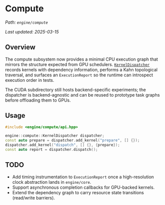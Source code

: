 # Compute

_Path: `engine/compute`_

_Last updated: 2025-03-15_


## Overview

The compute subsystem now provides a minimal CPU execution graph that mirrors the structure expected from GPU
schedulers. [`KernelDispatcher`](include/engine/compute/api.hpp) records kernels with dependency information,
performs a Kahn topological traversal, and surfaces an `ExecutionReport` so the runtime can introspect execution
order in tests.

The CUDA subdirectory still hosts backend-specific experiments; the dispatcher is backend-agnostic and can be reused
to prototype task graphs before offloading them to GPUs.

## Usage

```cpp
#include <engine/compute/api.hpp>

engine::compute::KernelDispatcher dispatcher;
const auto prepare = dispatcher.add_kernel("prepare", [] {});
dispatcher.add_kernel("dispatch", [] {}, {prepare});
const auto report = dispatcher.dispatch();
```

## TODO

- Add timing instrumentation to `ExecutionReport` once a high-resolution clock abstraction lands in `engine/core`.
- Support asynchronous completion callbacks for GPU-backed kernels.
- Extend the dependency graph to carry resource state transitions (read/write barriers).
